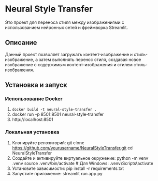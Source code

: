 # Neural Style Transfer

Это проект для переноса стиля между изображениями с использованием нейронных сетей и фреймворка Streamlit.

## Описание

Данный проект позволяет загружать контент-изображение и стиль-изображение, а затем выполнять перенос стиля, создавая новое изображение с содержимым контент-изображения и стилем стиль-изображения.

## Установка и запуск

### Использование Docker

1. ```docker build -t neural-style-transfer .```
2. docker run -p 8501:8501 neural-style-transfer
3. http://localhost:8501

### Локальная установка

1. Клонируйте репозиторий:
   git clone https://github.com/yourusername/NeuralStyleTransfer.git
   cd NeuralStyleTransfer
2. Создайте и активируйте виртуальное окружение:
   python -m venv .venv
   source .venv/bin/activate  # Для Windows: .venv\Scripts\activate
3. Установите зависимости:
   pip install -r requirements.txt
4. Запустите приложение:
   streamlit run app.py

